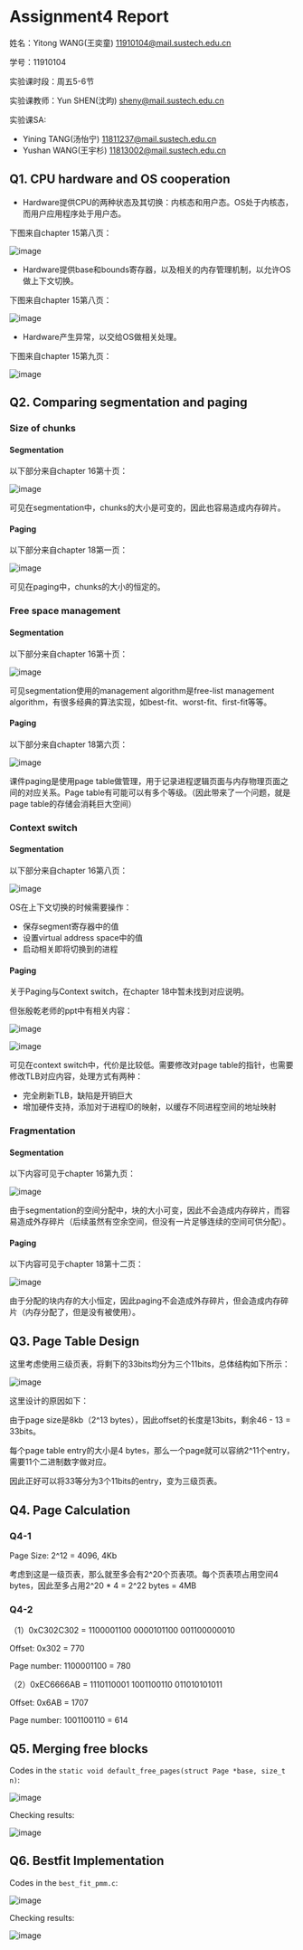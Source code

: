 # Assignment4 Report
姓名：Yitong WANG(王奕童) 11910104@mail.sustech.edu.cn

学号：11910104

实验课时段：周五5-6节

实验课教师：Yun SHEN(沈昀) sheny@mail.sustech.edu.cn

实验课SA:
- Yining TANG(汤怡宁) 11811237@mail.sustech.edu.cn
- Yushan WANG(王宇杉) 11813002@mail.sustech.edu.cn

## Q1. CPU hardware and OS cooperation
- Hardware提供CPU的两种状态及其切换：内核态和用户态。OS处于内核态，而用户应用程序处于用户态。

下图来自chapter 15第八页：

![image](https://user-images.githubusercontent.com/64548919/161127878-310f2244-dccc-43e5-b522-a094a640ba40.png)

- Hardware提供base和bounds寄存器，以及相关的内存管理机制，以允许OS做上下文切换。

下图来自chapter 15第八页：

![image](https://user-images.githubusercontent.com/64548919/161128038-c5a27665-5071-4cb1-a73e-ceecf40df44a.png)

- Hardware产生异常，以交给OS做相关处理。

下图来自chapter 15第九页：

![image](https://user-images.githubusercontent.com/64548919/161128504-9657132e-b376-44b3-b585-bd85d4d1744e.png)


## Q2. Comparing segmentation and paging

### Size of chunks

#### Segmentation

以下部分来自chapter 16第十页：

![image](https://user-images.githubusercontent.com/64548919/161073725-6f4f181f-bd45-44c9-a1b7-6ccf73ca5ea2.png)

可见在segmentation中，chunks的大小是可变的，因此也容易造成内存碎片。

#### Paging

以下部分来自chapter 18第一页：

![image](https://user-images.githubusercontent.com/64548919/161073960-4ce769ef-aee7-45e9-835f-f39d7fe7d1d3.png)

可见在paging中，chunks的大小的恒定的。

### Free space management

#### Segmentation

以下部分来自chapter 16第十页：

![image](https://user-images.githubusercontent.com/64548919/161075110-997810ae-b2f5-4678-a5ff-a4c8b0c42aba.png)

可见segmentation使用的management algorithm是free-list management algorithm，有很多经典的算法实现，如best-fit、worst-fit、first-fit等等。

#### Paging

以下部分来自chapter 18第六页：

![image](https://user-images.githubusercontent.com/64548919/161076037-76fb5c1d-59ac-410b-985c-7d05ff6e618e.png)

课件paging是使用page table做管理，用于记录进程逻辑页面与内存物理页面之间的对应关系。Page table有可能可以有多个等级。（因此带来了一个问题，就是page table的存储会消耗巨大空间）

### Context switch

#### Segmentation

以下部分来自chapter 16第八页：

![image](https://user-images.githubusercontent.com/64548919/161077672-0ec6fa9a-1831-49cd-ab6d-5d8403ceb132.png)

OS在上下文切换的时候需要操作：
- 保存segment寄存器中的值
- 设置virtual address space中的值
- 启动相关即将切换到的进程

#### Paging

关于Paging与Context switch，在chapter 18中暂未找到对应说明。

但张殷乾老师的ppt中有相关内容：

![image](https://user-images.githubusercontent.com/64548919/161083741-98e4468a-7955-4f08-884a-ba7600f86f04.png)

![image](https://user-images.githubusercontent.com/64548919/161084073-056fcc2e-3834-480b-a430-f8e6582ee63f.png)


可见在context switch中，代价是比较低。需要修改对page table的指针，也需要修改TLB对应内容，处理方式有两种：
- 完全刷新TLB，缺陷是开销巨大
- 增加硬件支持，添加对于进程ID的映射，以缓存不同进程空间的地址映射

### Fragmentation

#### Segmentation

以下内容可见于chapter 16第九页：

![image](https://user-images.githubusercontent.com/64548919/161085452-29dc0e52-5c44-49a1-b3ca-4d53810bd377.png)

由于segmentation的空间分配中，块的大小可变，因此不会造成内存碎片，而容易造成外存碎片（后续虽然有空余空间，但没有一片足够连续的空间可供分配）。

#### Paging

以下内容可见于chapter 18第十二页：

![image](https://user-images.githubusercontent.com/64548919/161086273-5ab8441c-b9ed-4176-945f-7bfc20f8e127.png)

由于分配的块内存的大小恒定，因此paging不会造成外存碎片，但会造成内存碎片（内存分配了，但是没有被使用）。

## Q3. Page Table Design
这里考虑使用三级页表，将剩下的33bits均分为三个11bits，总体结构如下所示：

![image](https://user-images.githubusercontent.com/64548919/161102845-da548c4e-6436-4d80-bb57-8f9d45977223.png)

这里设计的原因如下：

由于page size是8kb（2^13 bytes），因此offset的长度是13bits，剩余46 - 13 = 33bits。

每个page table entry的大小是4 bytes，那么一个page就可以容纳2^11个entry，需要11个二进制数字做对应。

因此正好可以将33等分为3个11bits的entry，变为三级页表。

## Q4. Page Calculation

### Q4-1
Page Size: 2^12 = 4096, 4Kb

考虑到这是一级页表，那么就至多会有2^20个页表项。每个页表项占用空间4 bytes，因此至多占用2^20 * 4 = 2^22 bytes = 4MB

### Q4-2
（1）0xC302C302 = 1100001100 0000101100 001100000010

Offset: 0x302 = 770

Page number: 1100001100 = 780

（2）0xEC6666AB = 1110110001 1001100110 011010101011

Offset: 0x6AB = 1707

Page number: 1001100110 = 614

## Q5. Merging free blocks

Codes in the `static void default_free_pages(struct Page *base, size_t n)`:

![image](https://user-images.githubusercontent.com/64548919/161117988-0cc9d59e-932e-400e-a264-31b25c47714d.png)

Checking results:

![image](https://user-images.githubusercontent.com/64548919/161118348-34096206-dcd3-4cc2-a718-f2f6ea45302a.png)

## Q6. Bestfit Implementation

Codes in the `best_fit_pmm.c`:

![image](https://user-images.githubusercontent.com/64548919/161126313-1fd45d00-d4ae-4e00-a6b1-54c41a289a4f.png)


Checking results:

![image](https://user-images.githubusercontent.com/64548919/161125586-b10f95ea-f3ab-486b-95e7-eb8b0c0bd85d.png)
